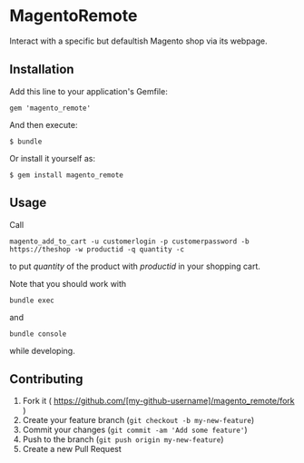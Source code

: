 # MagentoRemote

Interact with a specific but defaultish Magento shop via its webpage.

## Installation

Add this line to your application's Gemfile:

    gem 'magento_remote'

And then execute:

    $ bundle

Or install it yourself as:

    $ gem install magento_remote

## Usage

Call 

    magento_add_to_cart -u customerlogin -p customerpassword -b https://theshop -w productid -q quantity -c

to put *quantity* of the product with *productid* in your shopping cart.

Note that you should work with

    bundle exec

and

    bundle console

while developing.

## Contributing

1. Fork it ( https://github.com/[my-github-username]/magento_remote/fork )
2. Create your feature branch (`git checkout -b my-new-feature`)
3. Commit your changes (`git commit -am 'Add some feature'`)
4. Push to the branch (`git push origin my-new-feature`)
5. Create a new Pull Request
